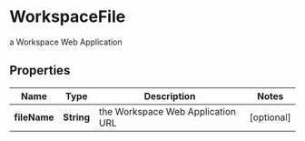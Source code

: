 

# WorkspaceFile

a Workspace Web Application

## Properties

Name | Type | Description | Notes
------------ | ------------- | ------------- | -------------
**fileName** | **String** | the Workspace Web Application URL |  [optional]



